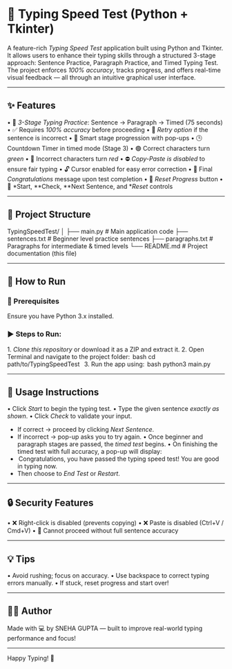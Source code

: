 # 🧠 Typing Speed Test (Python + Tkinter)

A feature-rich *Typing Speed Test* application built using Python and Tkinter. It allows users to enhance their typing skills through a structured 3-stage approach: Sentence Practice, Paragraph Practice, and Timed Typing Test. The project enforces *100% accuracy*, tracks progress, and offers real-time visual feedback — all through an intuitive graphical user interface.

---

## ✨ Features

•⁠  ⁠🎯 *3-Stage Typing Practice*: Sentence → Paragraph → Timed (75 seconds)
•⁠  ⁠✅ Requires *100% accuracy* before proceeding
•⁠  ⁠🔁 *Retry option* if the sentence is incorrect
•⁠  ⁠🧠 Smart stage progression with pop-ups
•⁠  ⁠🕒 Countdown Timer in timed mode (Stage 3)
•⁠  ⁠🟢 Correct characters turn *green*
•⁠  ⁠🔴 Incorrect characters turn *red*
•⁠  ⁠⛔ *Copy-Paste is disabled* to ensure fair typing
•⁠  ⁠🔓 Cursor enabled for easy error correction
•⁠  ⁠🎉 Final *Congratulations* message upon test completion
•⁠  ⁠🔄 *Reset Progress* button
•⁠  ⁠🧭 *Start, **Check, **Next Sentence, and **Reset* controls

---

## 📁 Project Structure


TypingSpeedTest/
│
├── main.py             # Main application code
├── sentences.txt       # Beginner level practice sentences
├── paragraphs.txt      # Paragraphs for intermediate & timed levels
└── README.md           # Project documentation (this file)


---

## 🚀 How to Run

### 🧰 Prerequisites
Ensure you have Python 3.x installed.

### ▶️ Steps to Run:
1.⁠ ⁠*Clone this repository* or download it as a ZIP and extract it.
2.⁠ ⁠Open Terminal and navigate to the project folder:
   ⁠ bash
   cd path/to/TypingSpeedTest
    ⁠
3.⁠ ⁠Run the app using:
   ⁠ bash
   python3 main.py
    ⁠

---

## 📌 Usage Instructions

•⁠  ⁠Click *Start* to begin the typing test.
•⁠  ⁠Type the given sentence *exactly as shown*.
•⁠  ⁠Click *Check* to validate your input.
  - If correct → proceed by clicking *Next Sentence*.
  - If incorrect → pop-up asks you to try again.
•⁠  ⁠Once beginner and paragraph stages are passed, the *timed test* begins.
•⁠  ⁠On finishing the timed test with full accuracy, a pop-up will display:
  - ⁠ Congratulations, you have passed the typing speed test! You are good in typing now. ⁠
  - Then choose to *End Test* or *Restart*.

---

## 🔒 Security Features

•⁠  ⁠❌ Right-click is disabled (prevents copying)
•⁠  ⁠❌ Paste is disabled (Ctrl+V / Cmd+V)
•⁠  ⁠🚫 Cannot proceed without full sentence accuracy

---

## 💡 Tips

•⁠  ⁠Avoid rushing; focus on accuracy.
•⁠  ⁠Use backspace to correct typing errors manually.
•⁠  ⁠If stuck, reset progress and start over!

---

## 👩‍💻 Author

Made with 💻 by SNEHA GUPTA — built to improve real-world typing performance and focus!

---


Happy Typing! 🎉